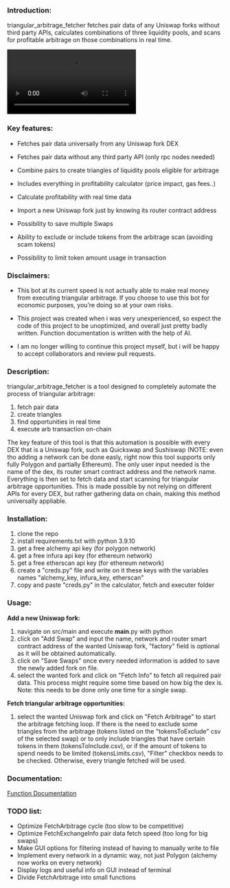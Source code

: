 ### Introduction:
triangular_arbitrage_fetcher fetches pair data of any Uniswap forks without
third party APIs, calculates combinations of three liquidity pools, and scans
for profitable arbitrage on those combinations in real time.

![Alt text](showcase_video.mp4)

### Key features:
- Fetches pair data universally from any Uniswap fork DEX

- Fetches pair data without any third party API (only rpc nodes needed)

- Combine pairs to create triangles of liquidity pools eligible for arbitrage

- Includes everything in profitability calculator (price impact, gas fees..)

- Calculate profitability with real time data

- Import a new Uniswap fork just by knowing its router contract address

- Possibility to save multiple Swaps

- Ability to exclude or include tokens from the arbitrage scan (avoiding scam tokens)

- Possibility to limit token amount usage in transaction
### Disclaimers:
- This bot at its current speed is not actually able to make real money from executing triangular arbitrage. If you choose to use this bot for economic purposes, you’re doing so at your own risks.

- This project was created when i was very unexperienced, so expect the code of this project to be unoptimized, and overall just pretty badly written. Function documentation is written with the help of AI.

- I am no longer willing to continue this project myself, but i will be happy to accept collaborators and review pull requests.
### Description:
triangular_arbitrage_fetcher is a tool designed to completely automate the process
of triangular arbitrage:
1. fetch pair data
2. create triangles
3. find opportunities in real time
4. execute arb transaction on-chain

The key feature of this tool is that this automation is possible
with every DEX that is a Uniswap fork, such as Quickswap
and Sushiswap (NOTE: even tho adding a network can be done easly, right now this tool supports only fully Polygon and partially Ethereum). The only user input needed is the name of the
dex, its router smart contract address and the network name. Everything is then
set to fetch data and start scanning for triangular arbitrage
opportunities.
This is made possible by not relying on different APIs for
every DEX, but rather gathering data on chain, making this method universally appliable.

### Installation:

1. clone the repo
2. install requirements.txt with python 3.9.10
2. get a free alchemy api key (for polygon network)
3. get a free infura api key (for ethereum network)
4. get a free etherscan api key (for ethereum network)
5. create a "creds.py" file and write on it these keys with the variables names "alchemy_key, infura_key, etherscan"
6. copy and paste "creds.py" in the calculator, fetch and executer folder

### Usage:
**Add a new Uniswap fork:**
1. navigate on src/main and execute __main__.py with python
2. click on "Add Swap" and input the name, network and router
smart contract address of the wanted Uniswap fork, "factory" field is
optional as it will be obtained automatically.
3. click on "Save Swaps" once every needed information is added to save the newly added fork on file.
4. select the wanted fork and click on "Fetch Info" to fetch all required pair data. This
process might require some time based on how big the dex is. 
Note: this needs to be done only one time for a single swap.

**Fetch triangular arbitrage opportunities:**
1. select the wanted Uniswap fork and click on "Fetch Arbitrage" to start the arbitrage fetching loop. 
If there is the need to exclude some triangles from the arbitrage
   (tokens listed on the "tokensToExclude" csv of the selected
swap) or to only include triangles that have certain tokens
in them (tokensToInclude.csv), or if the amount of tokens to
spend needs to be limited (tokensLimits.csv), "Filter" checkbox needs to be checked.
Otherwise, every triangle fetched will be used.

### Documentation:

[Function Documentation](docs/docs.md)

### TODO list:

- Optimize FetchArbitrage cycle (too slow to be competitive)
- Optimize FetchExchangeInfo pair data fetch speed (too long for big swaps)
- Make GUI options for filtering instead of having to manually write to file
- Implement every network in a dynamic way, not just Polygon (alchemy now works on every network)
- Display logs and useful info on GUI instead of terminal
- Divide FetchArbitrage into small functions
